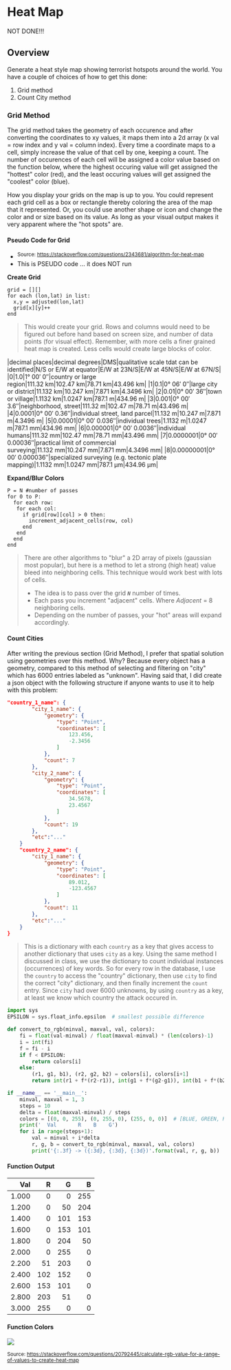 Heat Map
========

NOT DONE!!!

## Overview

Generate a heat style map showing terrorist hotspots around the world. You have a couple of choices of how to get this done:
1. Grid method 
2. Count City method

### Grid Method

The grid method takes the geometry of each occurence and after converting the coordinates to xy values, it maps them into a 2d array (x val = row index and y val = column index). Every time a coordinate maps to a cell, simply increase the value of that cell by one, keeping a count. The number of occurences of each cell will be assigned a color value based on the function below, where the highest occuring value will get assigned the "hottest" color (red), and the least occuring values will get assigned the "coolest" color (blue).

How you display your grids on the map is up to you. You could represent each grid cell as a box or rectangle thereby coloring the area of the map that it represented. Or, you could use another shape or icon and change the color and or size based on its value. As long as your visual output makes it very apparent where the "hot spots" are.  

#### Pseudo Code for Grid
- <sup>Source: https://stackoverflow.com/questions/2343681/algorithm-for-heat-map</sup>
- This is PSEUDO code ... it does NOT run

**Create Grid**
```
grid = [][]
for each (lon,lat) in list:
  x,y = adjusted(lon,lat)
  grid[x][y]++
end
```
>This would create your grid. Rows and columns would need to be figured out before hand
based on screen size, and number of data points (for visual effect). Remember, with more
cells a finer grained heat map is created. Less cells would create large blocks of 
color.

|decimal
places|decimal
degrees|DMS|qualitative scale tdat can be identified|N/S or E/W
at equator|E/W at
23N/S|E/W at
45N/S|E/W at
67N/S|
|0|1.0|1° 00′ 0″|country or large region|111.32 km|102.47 km|78.71 km|43.496 km|
|1|0.1|0° 06′ 0″|large city or district|11.132 km|10.247 km|7.871 km|4.3496 km|
|2|0.01|0° 00′ 36″|town or village|1.1132 km|1.0247 km|787.1 m|434.96 m|
|3|0.001|0° 00′ 3.6″|neighborhood, street|111.32 m|102.47 m|78.71 m|43.496 m|
|4|0.0001|0° 00′ 0.36″|individual street, land parcel|11.132 m|10.247 m|7.871 m|4.3496 m|
|5|0.00001|0° 00′ 0.036″|individual trees|1.1132 m|1.0247 m|787.1 mm|434.96 mm|
|6|0.000001|0° 00′ 0.0036″|individual humans|111.32 mm|102.47 mm|78.71 mm|43.496 mm|
|7|0.0000001|0° 00′ 0.00036″|practical limit of commercial surveying|11.132 mm|10.247 mm|7.871 mm|4.3496 mm|
|8|0.00000001|0° 00′ 0.000036″|specialized surveying (e.g. tectonic plate mapping)|1.1132 mm|1.0247 mm|787.1 µm|434.96 µm|



**Expand/Blur Colors**
```
P = N #number of passes
for 0 to P:
  for each row:
   for each col:
     if grid[row][col] > 0 then:
       increment_adjacent_cells(row, col)
     end
   end
  end
end
```
>There are other algorithms to "blur" a 2D array of pixels (gaussian most popular), 
but here is a method to let a strong (high heat) value bleed into neighboring cells.
This technique would work best with lots of cells. 
>
>- The idea is to pass over the grid ___`N`___ number of times. 
>- Each pass you increment "adjacent" cells. Where _Adjacent_ = 8 neighboring cells. 
>- Depending on the number of passes, your "hot" areas will expand accordingly.

#### Count Cities

After writing the previous section (Grid Method), I prefer that spatial solution using geometries over this method. Why? Because every object has a geometry, compared to this method of selecting and filtering on "city" which has 6000 entries labeled as "unknown". Having said that, I did create a json object with the following structure if anyone wants to use it to help with this problem:

```json
"country_1_name": {
        "city_1_name": {
            "geometry": {
                "type": "Point",
                "coordinates": [
                    123.456,
                    -2.3456
                ]
            },
            "count": 7
        },
        "city_2_name": {
            "geometry": {
                "type": "Point",
                "coordinates": [
                    34.5678,
                    23.4567
                ]
            },
            "count": 19
        },
        "etc":"..."
    }
    "country_2_name": {
        "city_1_name": {
            "geometry": {
                "type": "Point",
                "coordinates": [
                    89.012,
                    -123.4567
                ]
            },
            "count": 11
        },
        "etc":"..."
    }
}
```
>This is a dictionary with each `country` as a key that gives access to another dictionary that uses `city` as a key. Using the same method I discussed in class, we use the dictionary to count individual instances (occurrences) of key words. So for every row in the database, I use the `country` to access the "country" dictionary, then use `city` to find the correct "city" dictionary, and then finally increment the `count` entry. Since `city` had over 6000 unknowns, by using `country` as a key, at least we know which country the attack occured in. 


```python
import sys
EPSILON = sys.float_info.epsilon  # smallest possible difference

def convert_to_rgb(minval, maxval, val, colors):
    fi = float(val-minval) / float(maxval-minval) * (len(colors)-1)
    i = int(fi)
    f = fi - i
    if f < EPSILON:
        return colors[i]
    else:
        (r1, g1, b1), (r2, g2, b2) = colors[i], colors[i+1]
        return int(r1 + f*(r2-r1)), int(g1 + f*(g2-g1)), int(b1 + f*(b2-b1))

if __name__ == '__main__':
    minval, maxval = 1, 3
    steps = 10
    delta = float(maxval-minval) / steps
    colors = [(0, 0, 255), (0, 255, 0), (255, 0, 0)]  # [BLUE, GREEN, RED]
    print('  Val       R    B    G')
    for i in range(steps+1):
        val = minval + i*delta
        r, g, b = convert_to_rgb(minval, maxval, val, colors)
        print('{:.3f} -> ({:3d}, {:3d}, {:3d})'.format(val, r, g, b))
```

#### Function Output

|Val     |  R   |   G  |  B   |
|-------:|----:|----:|----:|
| 1.000 | 0 | 0 | 255 | 
| 1.200  | 0 |   50 |  204 | 
| 1.400  | 0 |  101 |  153 | 
| 1.600  | 0 | 153 |  101 | 
| 1.800  | 0 |  204 |   50 | 
| 2.000 | 0 |  255 |    0 | 
| 2.200  | 51 |  203 |    0 | 
| 2.400  | 102 |  152 |   0 | 
| 2.600  | 153 |  101 |    0 | 
| 2.800  | 203 |   51 |    0 | 
| 3.000 | 255 |    0 |    0 | 

#### Function Colors

![](https://i.stack.imgur.com/DXgTs.png)

<sup>Source: 
https://stackoverflow.com/questions/20792445/calculate-rgb-value-for-a-range-of-values-to-create-heat-map </sup>
